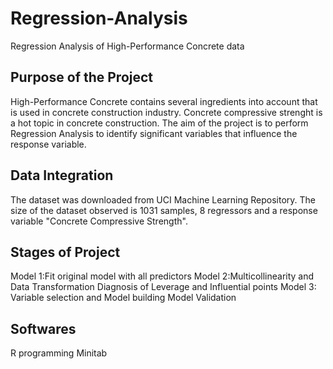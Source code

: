 # Regression-Analysis
Regression Analysis of High-Performance Concrete data

## Purpose of the Project
High-Performance Concrete contains several ingredients into account that is used in concrete construction industry. Concrete compressive strenght is a hot topic in concrete construction. The aim of the project is to perform Regression Analysis to identify significant variables that influence the response variable.

## Data Integration
The dataset was downloaded from UCI Machine Learning Repository. The size of the dataset observed is 1031 samples, 8 regressors and a response variable "Concrete Compressive Strength".

## Stages of Project
Model 1:Fit original model with all predictors
Model 2:Multicollinearity and Data Transformation
Diagnosis of Leverage and Influential points
Model 3: Variable selection and Model building
Model Validation

## Softwares
R programming
Minitab
